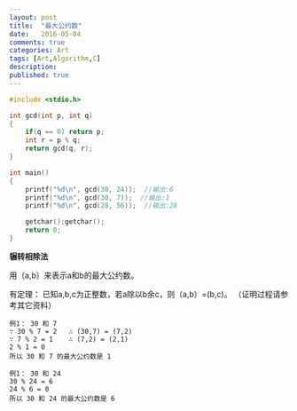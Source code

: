```yaml
---
layout: post
title:  "最大公约数"
date:   2016-05-04
comments: true
categories: Art
tags: [Art,Algorithm,C]
description:
published: true
---
```


```c++
#include <stdio.h>

int gcd(int p, int q)
{
    if(q == 0) return p;
    int r = p % q;
    return gcd(q, r);
}

int main()
{
    printf("%d\n", gcd(30, 24));  //输出:6
    printf("%d\n", gcd(30, 7));  //输出:1
    printf("%d\n", gcd(28, 56));  //输出:28

    getchar();getchar();
    return 0;
}
```

**辗转相除法**

用（a,b）来表示a和b的最大公约数。

有定理： 已知a,b,c为正整数，若a除以b余c，则（a,b）=(b,c)。 （证明过程请参考其它资料）

```
例1： 30 和 7
∵ 30 % 7 = 2   ∴ (30,7) = (7,2)
∵ 7 % 2 = 1    ∴ (7,2) = (2,1)
2 % 1 = 0
所以 30 和 7 的最大公约数是 1
```

```
例1： 30 和 24
30 % 24 = 6
24 % 6 = 0
所以 30 和 24 的最大公约数是 6
```
